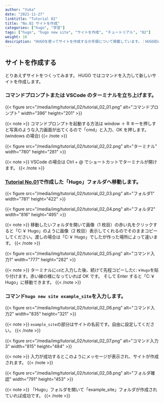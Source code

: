 ```yaml
---
author: "Yuka"
date: "2021-11-27"
linktitle: "Tutorial 02"
title: "No.02 サイトを作成"
categories: ["hugo", "学習"]
tags: ["hugo", "hugo new site", "サイトを作成", "チュートリアル", "02"]
weight: 10
description: "HUGOを使ってサイトを作成するの手順について掲載しています。｜HUGO初心者向け！サイト制作チュートリアル"
---
```


## サイトを作成する

とりあえずサイトをつくってみます。
HUGO ではコマンドを入力して新しいサイトを作成します。

### コマンドプロンプトまたは VSCode のターミナルを立ち上げます。

{{< figure src="/media/img/tutorial_02/tutorial_02_01.png" alt="コマンドプロンプト" width="396" height="201" >}}

{{< note >}}
コマンドプロンプトを起動する方法は window ＋ R キーを押しすと写真のような入力画面が出てくるので「cmd」と入力、OK を押します。(windows の場合)
{{< /note >}}

{{< figure src="/media/img/tutorial_02/tutorial_02_02.png" alt="ターミナル" width="780" height="281" >}}

{{< note >}}
VSCode の場合は Ctrl + @ でショートカットでターミナルが開けます。
{{< /note >}}

### [Tutorial No.01](/tutorials/tutorial_01)で作成した「Hugo」フォルダへ移動します。

{{< figure src="/media/img/tutorial_02/tutorial_02_03.png" alt="フォルダ1" width="781" height="422" >}}

{{< figure src="/media/img/tutorial_02/tutorial_02_04.png" alt="フォルダ2" width="816" height="495" >}}

{{< note >}}
移動したいフォルダを開いて画像（1 枚目）の赤い丸をクリックすると「C:￥ Hugo」のように画像（2 枚目）表示してくれるのでそのままコピーしてください。渡しの場合は「C:￥ Hugo」でしたが作った場所によって違います。
{{< /note >}}

{{< figure src="/media/img/tutorial_02/tutorial_02_05.png" alt="コマンド入力1" width="777" height="282" >}}

{{< note >}}
ターミナルに`cd`と入力した後、続けて先程コピーした`C:￥Hugo`を貼り付けます。赤い線の様になっていれば OK です。
そして Enter すると「C:￥ Hugo」に移動できます。
{{< /note >}}

### コマンド`hugo new site example_site`を入力します。

{{< figure src="/media/img/tutorial_02/tutorial_02_06.png" alt="コマンド入力2" width="835" height="321" >}}

{{< note >}}
`example_site`の部分はサイトの名前です。自由に設定してください。
{{< /note >}}

{{< figure src="/media/img/tutorial_02/tutorial_02_07.png" alt="コマンド入力3" width="815" height="484" >}}

{{< note >}}
入力が成功するとこのようにメッセージが表示され、サイトが作成されます。
{{< /note >}}

{{< figure src="/media/img/tutorial_02/tutorial_02_08.png" alt="フォルダ確認" width="791" height="453" >}}

{{< note >}}
「Hugo」フォルダを開いて「example_site」フォルダが作成されていれば成功です。
{{< /note >}}
